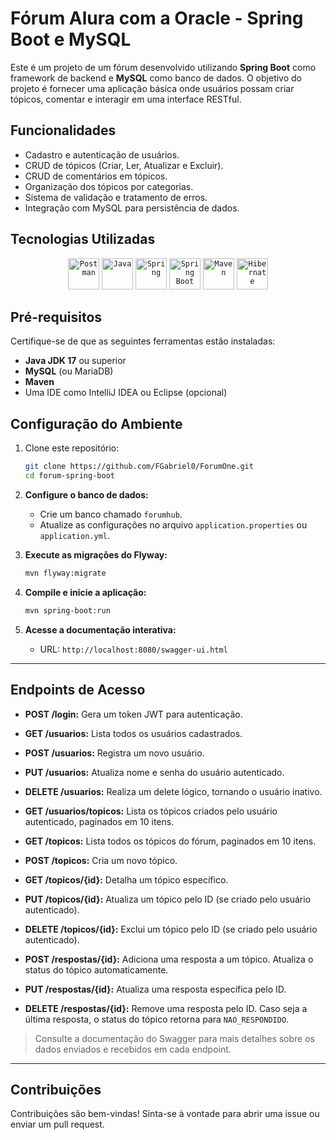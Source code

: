 # Fórum Alura com a Oracle - Spring Boot e MySQL

Este é um projeto de um fórum desenvolvido utilizando **Spring Boot** como framework de backend e **MySQL** como banco de dados. O objetivo do projeto é fornecer uma aplicação básica onde usuários possam criar tópicos, comentar e interagir em uma interface RESTful.

## Funcionalidades

- Cadastro e autenticação de usuários.
- CRUD de tópicos (Criar, Ler, Atualizar e Excluir).
- CRUD de comentários em tópicos.
- Organização dos tópicos por categorias.
- Sistema de validação e tratamento de erros.
- Integração com MySQL para persistência de dados.

## Tecnologias Utilizadas

<div align="center">
	<code><img width="50" src="https://raw.githubusercontent.com/marwin1991/profile-technology-icons/refs/heads/main/icons/postman.png" alt="Postman" title="Postman"/></code>
	<code><img width="50" src="https://raw.githubusercontent.com/marwin1991/profile-technology-icons/refs/heads/main/icons/java.png" alt="Java" title="Java"/></code>
	<code><img width="50" src="https://raw.githubusercontent.com/marwin1991/profile-technology-icons/refs/heads/main/icons/spring.png" alt="Spring" title="Spring"/></code>
	<code><img width="50" src="https://raw.githubusercontent.com/marwin1991/profile-technology-icons/refs/heads/main/icons/spring_boot.png" alt="Spring Boot" title="Spring Boot"/></code>
	<code><img width="50" src="https://raw.githubusercontent.com/marwin1991/profile-technology-icons/refs/heads/main/icons/maven.png" alt="Maven" title="Maven"/></code>
	<code><img width="50" src="https://raw.githubusercontent.com/marwin1991/profile-technology-icons/refs/heads/main/icons/hibernate.png" alt="Hibernate" title="Hibernate"/></code>
</div>

## Pré-requisitos

Certifique-se de que as seguintes ferramentas estão instaladas:

- **Java JDK 17** ou superior
- **MySQL** (ou MariaDB)
- **Maven**
- Uma IDE como IntelliJ IDEA ou Eclipse (opcional)

## Configuração do Ambiente

1. Clone este repositório:
   ```bash
   git clone https://github.com/FGabriel0/ForumOne.git
   cd forum-spring-boot

2. **Configure o banco de dados:**
   - Crie um banco chamado `forumhub`.
   - Atualize as configurações no arquivo `application.properties` ou `application.yml`.

3. **Execute as migrações do Flyway:**
   ```bash
   mvn flyway:migrate
   ```

4. **Compile e inicie a aplicação:**
   ```bash
   mvn spring-boot:run
   ```

5. **Acesse a documentação interativa:**
   - URL: `http://localhost:8080/swagger-ui.html`

---

## Endpoints de Acesso

- **POST /login:** Gera um token JWT para autenticação.
- **GET /usuarios:** Lista todos os usuários cadastrados.
- **POST /usuarios:** Registra um novo usuário.
- **PUT /usuarios:** Atualiza nome e senha do usuário autenticado.
- **DELETE /usuarios:** Realiza um delete lógico, tornando o usuário inativo.
- **GET /usuarios/topicos:** Lista os tópicos criados pelo usuário autenticado, paginados em 10 itens.

- **GET /topicos:** Lista todos os tópicos do fórum, paginados em 10 itens.
- **POST /topicos:** Cria um novo tópico.
- **GET /topicos/{id}:** Detalha um tópico específico.
- **PUT /topicos/{id}:** Atualiza um tópico pelo ID (se criado pelo usuário autenticado).
- **DELETE /topicos/{id}:** Exclui um tópico pelo ID (se criado pelo usuário autenticado).

- **POST /respostas/{id}:** Adiciona uma resposta a um tópico. Atualiza o status do tópico automaticamente.
- **PUT /respostas/{id}:** Atualiza uma resposta específica pelo ID.
- **DELETE /respostas/{id}:** Remove uma resposta pelo ID. Caso seja a última resposta, o status do tópico retorna para `NAO_RESPONDIDO`.

> Consulte a documentação do Swagger para mais detalhes sobre os dados enviados e recebidos em cada endpoint.

---

## Contribuições
Contribuições são bem-vindas! Sinta-se à vontade para abrir uma issue ou enviar um pull request.



